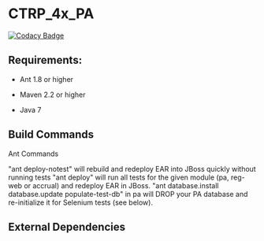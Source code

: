 # CTRP_4x_PA
[![Codacy Badge](https://api.codacy.com/project/badge/Grade/94d257b9684a44d99ba806af952e481c)](https://www.codacy.com/app/FNLCR/CTRP_4x_PA?utm_source=github.com&amp;utm_medium=referral&amp;utm_content=CBIIT/CTRP_4x_PA&amp;utm_campaign=Badge_Grade)

Requirements:
-------------

* Ant 1.8 or higher

* Maven 2.2 or higher

* Java 7

Build Commands
-------------

Ant Commands

"ant deploy-notest" will rebuild and redeploy EAR into JBoss quickly without running tests
"ant deploy" will run all tests for the given module (pa, reg-web or accrual) and redeploy EAR in JBoss.
"ant database.install database.update populate-test-db" in pa will DROP your PA database and re-initialize it for Selenium tests (see below).



External Dependencies
--------------------- 